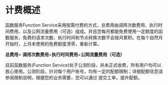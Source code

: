 # 计费概述   

函数服务Function Service采用按需付费的方式，总费用由调用次数费用、执行时间费用、以及公网流量费用（可选）组成。并且您每月都能免费使用一定额度的函数服务，免费的请求次数、执行时间和节点转换次数不会按月累积。在每个自然月开始时，上月未使用的免费额度清零，重新计算。

**总费用**= **调用次数费用**+**执行时间费用**+**公网流量费用（可选）**


目前函数服务(Function Service)处于公测阶段，并未正式收费，所有用户均可以放心使用。公测阶段，针对每个用户账号，均有一定的配额限制；详细配额信息请参阅限制说明，根据您的业务需要，您可以通过 提交工单，提升配额。
